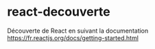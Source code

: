 # react-decouverte
Découverte de React en suivant la documentation https://fr.reactjs.org/docs/getting-started.html
